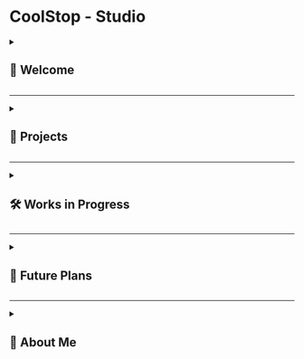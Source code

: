 # CoolStop - Studio  

<details><summary><h2>👋 Welcome</h2></summary>

CoolStop Studio is my personal organization, grouping and organizing all my accounts:

- **CoolStopSchool** – my school account  
- **CoolStopCode** – home account  
- **GarrisonCool1** – my original account, im locked out  

Feel free to check out my repos. Don’t got that many right now, will unprivate some more soon.  

</details>

---

<details><summary><h2>🚀 Projects</h2></summary>

Here’s the stuff I’ve actually finished

<details><summary><h3>Flippy Tile</h3></summary>

- A simple game about flipping tiles  
- No internet required, just a static page  
- Great for speedrunning  
- Make the whole grid the same color to win  

</details>

<details><summary><h3>GDS Chat</h3></summary>

- A chat app that doesn’t ask for an email  
- Just pick a username and password, then message people  
- No censorship, no limitations, no moderation  
- Group chats + a ton of settings (GDS Chat 4)  

</details>

<details><summary><h3>Gary’s RNG</h3></summary>

- A game about rolling for random chances  
- Has an inventory system to track everything you’ve rolled  
- Inspired by Sol’s RNG  

</details>

<details><summary><h3>Cookies & Cliffs</h3></summary>

- A short Celeste-inspired platformer
- You play as a kind old grandmother climbing a mountain
- You have special abilities
- Huge focus on audio and music

</details>

<details><summary><h3>Tippy Trip</h3></summary>

- A fun and quick driving game
- 2d side view
- Playful SFX and graphics
- Made in 2 weeks

</details>

</details>

---

<details><summary><h2>🛠️ Works in Progress</h2></summary>

Stuffs im working on now

<details><summary><h3>Panda TD X</h3></summary>

- A tower defense game about pandas and bamboo  
- Originally a Scratch game I made, now ported to JS  
- My most ambitious project so far  

</details>

<details><summary><h3>Kiwi4</h3></summary>

- 4 bit fantasy console
- Written in C++
- Very simple and clean
- Great for making quick 2d games

</details>

</details>

---

<details><summary><h2>🌟 Future Plans</h2></summary>

What I want to do later

<details><summary><h3>Use Godot</h3></summary>

- I know a little, but not much  
- Want to make actual games for Steam or something  
- Maybe even make some $$$  
- (I am broke)  

</details>

<details><summary><h3>Panda TD 2 X</h3></summary>

- Maybe someday  
- Probably in Godot instead of JavaScript  
- Basically Panda TD but actually a *real* game  

</details>

<details><summary><h3>Flippy Tile 2</h3></summary>

- A sequel to Flippy Tile  
- This time, an actual game, not just a toy website  
- Might be in Godot, might stay in JS (since online multiplayer makes sense for this)  

</details>

</details>

---

<details><summary><h2>👤 About Me</h2></summary>

- new to programming
- Unprofessional
- I hate JavaScript, but I keep using it anyway  
- US 🇺🇸
- super cool
- I hate writing READMEs
- 
</details>
